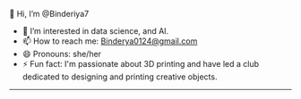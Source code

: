 
👋 Hi, I’m @Binderiya7  
- 👀 I’m interested in data science, and AI. 
- 📫 How to reach me: Binderya0124@gmail.com
- 😄 Pronouns: she/her
- ⚡ Fun fact: I'm passionate about 3D printing and have led a club dedicated to designing and printing creative objects.

---


<!---
Binderiya7/Binderiya7 is a ✨ special ✨ repository because its `README.md` (this file) appears on your GitHub profile.
You can click the Preview link to take a look at your changes.
--->
